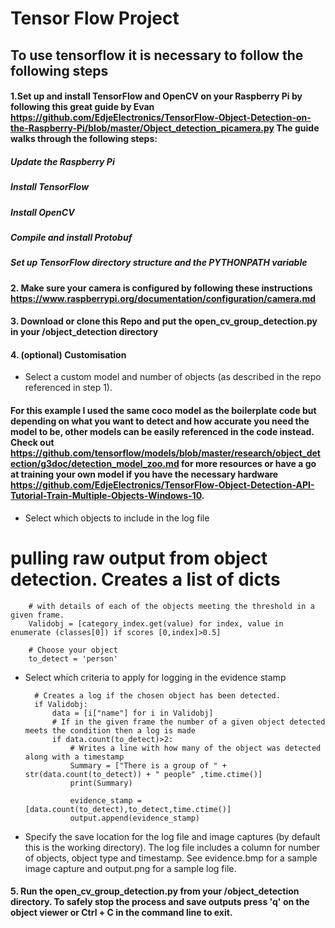 # Tensor Flow Project

## To use tensorflow it is necessary to follow the following steps

#### 1.Set up and install TensorFlow and OpenCV on your Raspberry Pi by following this great guide by Evan https://github.com/EdjeElectronics/TensorFlow-Object-Detection-on-the-Raspberry-Pi/blob/master/Object_detection_picamera.py The guide walks through the following steps:

##### Update the Raspberry Pi

##### Install TensorFlow

##### Install OpenCV

##### Compile and install Protobuf

##### Set up TensorFlow directory structure and the PYTHONPATH variable

#### 2. Make sure your camera is configured by following these instructions https://www.raspberrypi.org/documentation/configuration/camera.md
#### 3. Download or clone this Repo and put the open_cv_group_detection.py in your /object_detection directory
#### 4. (optional) Customisation

- Select a custom model and number of objects (as described in the repo referenced in step 1).

#### For this example I used the same coco model as the boilerplate code but depending on what you want to detect and how accurate you need the model to be, other models can be easily referenced in the code instead. Check out https://github.com/tensorflow/models/blob/master/research/object_detection/g3doc/detection_model_zoo.md for more resources or have a go at training your own model if you have the necessary hardware https://github.com/EdjeElectronics/TensorFlow-Object-Detection-API-Tutorial-Train-Multiple-Objects-Windows-10.

- Select which objects to include in the log file
 # pulling raw output from object detection. Creates a list of dicts 
 
        # with details of each of the objects meeting the threshold in a given frame.
        Validobj = [category_index.get(value) for index, value in enumerate (classes[0]) if scores [0,index]>0.5]
        
        # Choose your object
        to_detect = 'person' 
        
- Select which criteria to apply for logging in the evidence stamp

        # Creates a log if the chosen object has been detected.
        if Validobj:
            data = [i["name"] for i in Validobj]
            # If in the given frame the number of a given object detected meets the condition then a log is made   
            if data.count(to_detect)>2:
                # Writes a line with how many of the object was detected along with a timestamp
                Summary = ["There is a group of " + str(data.count(to_detect)) + " people" ,time.ctime()]
                print(Summary)
                
                evidence_stamp = [data.count(to_detect),to_detect,time.ctime()]
                output.append(evidence_stamp)
                
- Specify the save location for the log file and image captures (by default this is the working directory). The log file includes a column for number of objects, object type and timestamp. See evidence.bmp for a sample image capture and output.png for a sample log file.

#### 5. Run the open_cv_group_detection.py from your /object_detection directory. To safely stop the process and save outputs press 'q' on the object viewer or Ctrl + C in the command line to exit.

